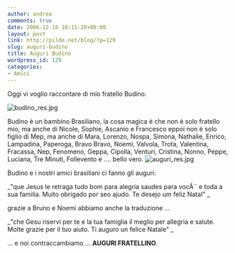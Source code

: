 ```yaml
---
author: andrea
comments: true
date: 2006-12-16 16:15:28+00:00
layout: post
link: http://pilde.net/blog/?p=129
slug: auguri-budino
title: Auguri Budino
wordpress_id: 129
categories:
- Amici
---
```


Oggi vi voglio raccontare di mio fratello Budino.

![budino_res.jpg](http://pilde.net/blog/wp-content/uploads/2006/12/budino_res.jpg)




Budino è un bambino Brasiliano, la cosa magica è che non è solo fratello mio, ma anche di Nicole, Sophie, Ascanio e Francesco eppoi non è solo figlio di Mep, ma anche di Mara, Lorenzo, Nospa, Simona, Nathalie, Enrico, Lampadina, Paperoga, Bravo Bravo, Noemi, Valvola, Trota, Valentina, Fracassa, Nep, Fenomeno, Geppa, Cipolla, Venturi, Cristina, Nonno, Peppe, Luciana, Tre Minuti, Follevento e .... bello vero.
![auguri_res.jpg](http://pilde.net/blog/wp-content/uploads/2006/12/auguri_res.jpg)




Budino e i nostri amici brasiliani ci fanno gli auguri:

_"que Jesus le retraga tudo bom para alegria saudes para vocÃ¨ e toda a sua familia. Muito obrigado por seo ajudo. Te desejo um feliz Natal" _

grazie a Bruno e Noemi abbiamo anche la traduzione ...

_"che Gesu riservi per te e la tua famiglia il meglio per allegria e salute. Molte grazie per il tuo aiuto. Ti auguro un felice Natale" _

... e noi contraccambiamo ... **AUGURI FRATELLINO**.
